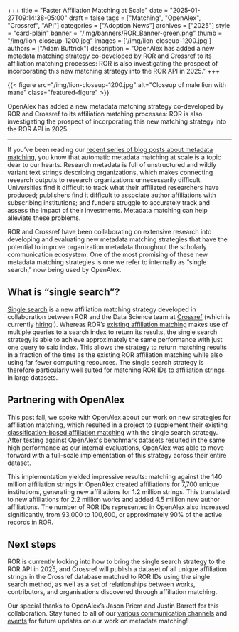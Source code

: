 +++ 
title = "Faster Affiliation Matching at Scale" 
date = "2025-01-27T09:14:38-05:00"
draft = false 
tags = ["Matching", "OpenAlex", "Crossref", "API"] 
categories = ["Adoption News"] 
archives = ["2025"]
style = "card-plain" 
banner = "/img/banners/ROR_Banner-green.png" 
thumb = "/img/lion-closeup-1200.jpg" 
images = ['/img/lion-closeup-1200.jpg']
authors = ["Adam Buttrick"] 
description = "OpenAlex has added a new metadata matching strategy co-developed by ROR and Crossref to its affiliation matching processes: ROR is also investigating the prospect of incorporating this new matching strategy into the ROR API in 2025."
+++ 

{{< figure src="/img/lion-closeup-1200.jpg" alt="Closeup of male lion with mane" class="featured-figure" >}} 

OpenAlex has added a new metadata matching strategy co-developed by ROR and Crossref to its affiliation matching processes: ROR is also investigating the prospect of incorporating this new matching strategy into the ROR API in 2025. 

---

If you’ve been reading our [recent series of blog posts about metadata matching](/tags/matching/), you know that automatic metadata matching at scale is a topic dear to our hearts. Research metadata is full of unstructured and wildly variant text strings describing organizations, which makes connecting research outputs to research organizations unnecessarily difficult. Universities find it difficult to track what their affiliated researchers have produced; publishers find it difficult to associate author affiliations with subscribing institutions; and funders struggle to accurately track and assess the impact of their investments. Metadata matching can help alleviate these problems.

ROR and Crossref have been collaborating on extensive research into developing and evaluating new metadata matching strategies that have the potential to improve organization metadata throughout the scholarly communication ecosystem. One of the most promising of these new metadata matching strategies is one we refer to internally as “single search,” now being used by OpenAlex.  


## What is “single search”?

[Single search](https://gitlab.com/crossref/labs/marple/-/tree/main/strategies_available/affiliation_single_search) is a new affiliation matching strategy developed in collaboration between ROR and the Data Science team at [Crossref](https://crossref.org) (which is currently [hiring](https://www.crossref.org/jobs/2025-01-16-data-scientist)!). Whereas ROR’s [existing affiliation matching](https://ror.readme.io/v2/docs/api-affiliation) makes use of multiple queries to a search index to return its results, the single search strategy is able to achieve approximately the same performance with just one query to said index. This allows the strategy to return matching results in a fraction of the time as the existing ROR affiliation matching while also using far fewer computing resources. The single search strategy is therefore particularly well suited for matching ROR IDs to affiliation strings in large datasets.

## Partnering with OpenAlex

This past fall, we spoke with OpenAlex about our work on new strategies for affiliation matching, which resulted in a project to supplement their existing [classification-based affiliation matching](https://github.com/ourresearch/openalex-institution-parsing) with the single search strategy. After testing against OpenAlex's benchmark datasets resulted in the same high performance as our internal evaluations, OpenAlex was able to move forward with a full-scale implementation of this strategy across their entire dataset.

This implementation yielded impressive results: matching against the 140 million affiliation strings in OpenAlex created affiliations for 7,700 unique institutions, generating new affiliations for 1.2 million strings. This translated to new affiliations for 2.2 million works and added 4.5 million new author affiliations. The number of ROR IDs represented in OpenAlex also increased significantly, from 93,000 to 100,600, or approximately 90% of the active records in ROR.


## Next steps

ROR is currently looking into how to bring the single search strategy to the ROR API in 2025, and Crossref will publish a dataset of all unique affiliation strings in the Crossref database matched to ROR IDs using the single search method, as well as a set of relationships between works, contributors, and organisations discovered through affiliation matching. 

Our special thanks to OpenAlex’s Jason Priem and Justin Barrett for this collaboration. Stay tuned to all of our [various communication channels](/community/#get-involved) and [events](/events) for future updates on our work on metadata matching!
